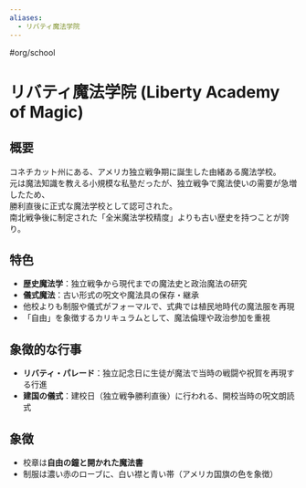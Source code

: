 ```yaml
---
aliases:
  - リバティ魔法学院
---
```


#org/school 
# リバティ魔法学院 (Liberty Academy of Magic)

## 概要
コネチカット州にある、アメリカ独立戦争期に誕生した由緒ある魔法学校。  
元は魔法知識を教える小規模な私塾だったが、独立戦争で魔法使いの需要が急増したため、  
勝利直後に正式な魔法学校として認可された。  
南北戦争後に制定された「全米魔法学校精度」よりも古い歴史を持つことが誇り。

## 特色
- **歴史魔法学**：独立戦争から現代までの魔法史と政治魔法の研究  
- **儀式魔法**：古い形式の呪文や魔法具の保存・継承  
- 他校よりも制服や儀式がフォーマルで、式典では植民地時代の魔法服を再現  
- 「自由」を象徴するカリキュラムとして、魔法倫理や政治参加を重視

## 象徴的な行事
- **リバティ・パレード**：独立記念日に生徒が魔法で当時の戦闘や祝賀を再現する行進  
- **建国の儀式**：建校日（独立戦争勝利直後）に行われる、開校当時の呪文朗読式

## 象徴
- 校章は**自由の鐘と開かれた魔法書**
- 制服は濃い赤のローブに、白い襟と青い帯（アメリカ国旗の色を象徴）
